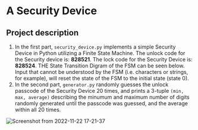 # A Security Device #

## Project description ##

1. In the first part, `security_device.py` implements a simple Security Device in Python utilizing a Finite State Machine. The unlock code for the Security device is: **828521**. The lock code for the Security Device is: **828524**. THE State Transition Digram of the FSM can be seen below. Input that cannot be understood by the FSM (i.e. characters or strings, for example), will reset the state of the FSM to the initial state (state 0).
2. In the second part, `generator.py` randomly guesses the unlock passcode of the Security Device 20 times, and prints a 3-tuple `(min, max, average)` describing the minumum and maximum number of digits randomly generated until the passcode was guessed, and the average within all 20 times.

![Screenshot from 2022-11-22 17-21-37](https://user-images.githubusercontent.com/16467758/203440884-e4d3daa9-5836-4e7e-9882-520ac116decf.png)
